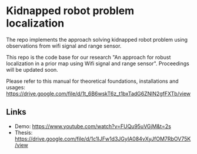 # Kidnapped robot problem localization
The repo implements the approach solving kidnapped robot problem using observations from wifi signal and range sensor. 

This repo is the code base for our research "An
approach for robust localization in a prior map using Wifi signal and
range sensor". Proceedings will be updated soon.

Please refer to this manual for theoretical foundations, installations and usages:
https://drive.google.com/file/d/1t_6B6wskT6z_t1bxTadG6ZNlN2gfFXTb/view

## Links

- Demo: https://www.youtube.com/watch?v=FUQu95uVGjM&t=2s
- Thesis: https://drive.google.com/file/d/1c1IJFw1d3JGyIA084vXyJfOM7RbOV75K/view

